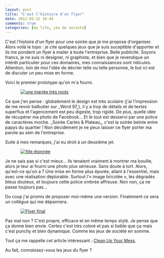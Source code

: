 ```yaml
---
layout: post
title: "C'est l'histoire d'un flyer"
date: 2012-03-22 16:44
comments: true
categories: [my life, jeu de societe]
---
```

C'est l'histoire d'un flyer pour une soirée que je me propose d'organiser. Alors voilà le topo : je cite quelques jeux que je suis suceptible d'apporter et ils me pondent un flyer à mailer à toute l'entreprise. Belle publicité. Soyons francs, je ne suis ni designer, ni graphiste, et bien que je revendique un intérêt particulier pour ces domaines, mes connaissances sont ridicules. Attention, loin de moi l'idée de décrier telle ou telle personne, le but ici est de discuter un peu mise en forme.
<!--more-->
Voici le premier prototype qu'on m'a fourni. 
<p>
  <a class="fancybox" href="https://lh3.googleusercontent.com/-2Pth9SoK6Ww/T2sNh8_Y6TI/AAAAAAAACRY/V1SPgC6Plgo/s770/Flyer_soiree_cartes_plateau.jpg" data-fancybox-group="flyer1" title="Premier essai" style="margin-left:10%;"><img src="https://lh3.googleusercontent.com/-2Pth9SoK6Ww/T2sNh8_Y6TI/AAAAAAAACRY/V1SPgC6Plgo/w233-h264-n-k/Flyer_soiree_cartes_plateau.jpg" alt="une mariée très roots" /></a>
</p>
Ce que j'en pense : globalement le design est très scolaire (j'ai l'impression de me revoir balbutier sur _Word 97_), il y a trop de détails et de textes superflus et l'agencement est peu digeste, trop rigide. De plus, quelle idée de récupérer ma photo de Facebook... Et le tout est desservi par une police de caractères moche. _Soirée Cartes & Plateau_, c'est la soirée belote entre papys du quartier ! Non décidément je ne peux laisser ce flyer porter ma parole au sein de l'entreprise.

Suite à mes remarques, j'ai eu droit à un deuxième jet.
<p>
  <a class="fancybox" href="https://lh6.googleusercontent.com/-S87wK_N9ZNc/T2sNhlDE7LI/AAAAAAAACRQ/xAIsGorkllo/s770/Flyer_soiree_cartes_plateau2.jpg" data-fancybox-group="flyer2" title="Deuxième essai" style="margin-left:10%;"><img src="https://lh6.googleusercontent.com/-S87wK_N9ZNc/T2sNhlDE7LI/AAAAAAAACRQ/xAIsGorkllo/w234-h264-n-k/Flyer_soiree_cartes_plateau2.jpg" alt="fille étonnée" /></a>
</p>
Je ne sais pas si c'est mieux... Ils tenaient vraiment à montrer ma bouille, alors je leur ai fourni une photo plus sérieuse. Sans doute à tort. Alors, qu'est-ce qu'on a ? Une mise en forme plus épurée, allant à l'essentiel, mais avec une réalisation déplorable. Surtout l'« image bricolée », les dégradés bleus douteux, et toujours cette police ombrée affreuse. Non non, ça ne passe toujours pas...

Du coup j'ai promis de proposer moi-même une version. Finalement ce sera un collègue qui me dépannera.
<p>
  <a class="fancybox" href="https://lh4.googleusercontent.com/-_VZXulejkd4/T2sNiKCqFHI/AAAAAAAACRU/pbBvoruiiaM/s640/fly_jeux_2.JPG" data-fancybox-group="flyer3" title="toi+moi" style="margin-left:10%;"><img src="https://lh6.googleusercontent.com/-_VZXulejkd4/T2sNiKCqFHI/AAAAAAAACRU/pbBvoruiiaM/w353-h264-n-k/fly_jeux_2.JPG" alt="Flyer final" /></a>
</p>
Pas mal non ? C'est propre, efficace et en même temps stylé. Je pense que ça donne bien envie. Certes c'est très coloré et pas si lisible que ça mais c'est punchy et bien dynamique. Comme les jeux de société en somme.

Tout ça me rappelle cet article intéressant : [Clean Up Your Mess](http://www.visualmess.com/).

Au fait, connaissez-vous les jeux du flyer ?
